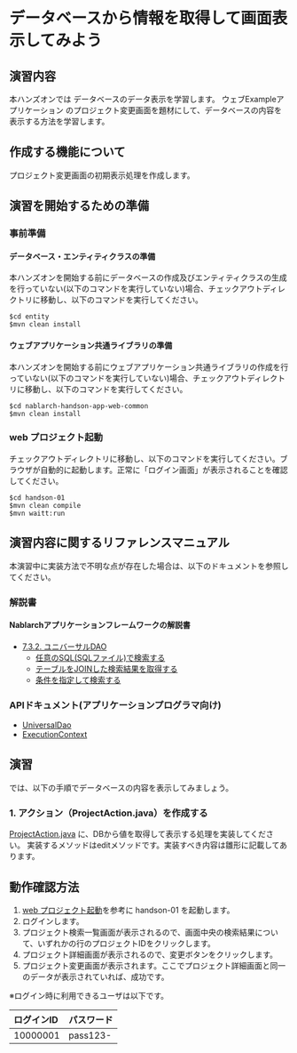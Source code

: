 データベースから情報を取得して画面表示してみよう
==================================

## 演習内容
本ハンズオンでは データベースのデータ表示を学習します。
  ウェブExampleアプリケーション のプロジェクト変更画面を題材にして、データベースの内容を表示する方法を学習します。

## 作成する機能について

プロジェクト変更画面の初期表示処理を作成します。

## 演習を開始するための準備

### 事前準備

#### データベース・エンティティクラスの準備
本ハンズオンを開始する前にデータベースの作成及びエンティティクラスの生成を行っていない(以下のコマンドを実行していない)場合、チェックアウトディレクトリに移動し、以下のコマンドを実行してください。

    $cd entity
    $mvn clean install

#### ウェブアプリケーション共通ライブラリの準備
本ハンズオンを開始する前にウェブアプリケーション共通ライブラリの作成を行っていない(以下のコマンドを実行していない)場合、チェックアウトディレクトリに移動し、以下のコマンドを実行してください。

    $cd nablarch-handson-app-web-common
    $mvn clean install

### web プロジェクト起動
チェックアウトディレクトリに移動し、以下のコマンドを実行してください。ブラウザが自動的に起動します。正常に「ログイン画面」が表示されることを確認してください。

    $cd handson-01
    $mvn clean compile
    $mvn waitt:run

## 演習内容に関するリファレンスマニュアル
本演習中に実装方法で不明な点が存在した場合は、以下のドキュメントを参照してください。

### 解説書

#### Nablarchアプリケーションフレームワークの解説書
- [7.3.2. ユニバーサルDAO](https://nablarch.github.io/docs/5u21/doc/application_framework/application_framework/libraries/database/universal_dao.html#dao)
	- [任意のSQL(SQLファイル)で検索する](https://nablarch.github.io/docs/5u21/doc/application_framework/application_framework/libraries/database/universal_dao.html#sql-sql)
	- [テーブルをJOINした検索結果を取得する](https://nablarch.github.io/docs/5u21/doc/application_framework/application_framework/libraries/database/universal_dao.html#join)
	- [条件を指定して検索する](https://nablarch.github.io/docs/5u21/doc/application_framework/application_framework/libraries/database/universal_dao.html#universal-dao-search-with-condition)

### APIドキュメント(アプリケーションプログラマ向け)
- [UniversalDao](https://nablarch.github.io/docs/5u21/javadoc/nablarch/common/dao/UniversalDao.html)
- [ExecutionContext](https://nablarch.github.io/docs/5u21/publishedApi/nablarch-all/publishedApiDoc/programmer/nablarch/fw/ExecutionContext.html)


## 演習
では、以下の手順でデータベースの内容を表示してみましょう。

### 1. アクション（ProjectAction.java）を作成する
[ProjectAction.java](./src/main/java/com/nablarch/example/app/web/action/ProjectAction.java) に、DBから値を取得して表示する処理を実装してください。
  実装するメソッドはeditメソッドです。実装すべき内容は雛形に記載してあります。


## 動作確認方法

1. [web プロジェクト起動](#web-プロジェクト起動)を参考に handson-01 を起動します。
2. ログインします。
3. プロジェクト検索一覧画面が表示されるので、画面中央の検索結果について、いずれかの行のプロジェクトIDをクリックします。
5. プロジェクト詳細画面が表示されるので、変更ボタンをクリックします。
6. プロジェクト変更画面が表示されます。ここでプロジェクト詳細画面と同一のデータが表示されていれば、成功です。

※ログイン時に利用できるユーザは以下です。

| ログインID | パスワード |
|:-------- |:---------|
| 10000001 | pass123- |
